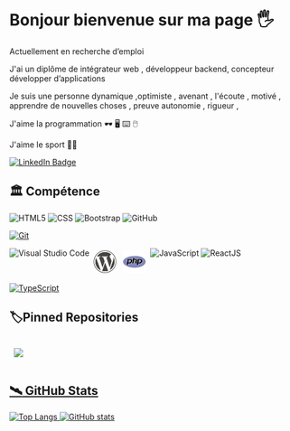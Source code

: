 # Bonjour bienvenue sur ma page :raised_hand_with_fingers_splayed:	

Actuellement en recherche d’emploi 

J'ai un diplôme de  intégrateur web , développeur backend, concepteur développer d’applications 

Je suis une personne dynamique ,optimiste , avenant , l'écoute , motivé , apprendre de nouvelles choses , preuve autonomie , rigueur ,

J'aime la programmation 🕶️ 🖥️ ⌨️ 🖱️

J'aime le sport 🏋️‍♀️

[![LinkedIn Badge](https://img.shields.io/badge/LinkedIn-Profile-informational?style=flat&logo=linkedin&logoColor=white&color=0D76A8)](http://linkedin.com/in/dylan-r-9b89b21a0)


##  :classical_building: Compétence

<img src="https://img.shields.io/badge/-HTML5-333333?style=flat&amp;logo=HTML5" alt="HTML5" style="max-width: 100%;">

<img src="https://img.shields.io/badge/-CSS-333333?style=flat&amp;logo=CSS3&amp;logoColor=1572B6" alt="CSS" style="max-width: 100%;">

<img src="https://img.shields.io/badge/-Bootstrap-333333?style=flat&amp;logo=bootstrap&amp;logoColor=563D7C" alt="Bootstrap" style="max-width: 100%;">


<img src="https://img.shields.io/badge/-GitHub-333333?style=flat&amp;logo=github" alt="GitHub" style="max-width: 100%;">


<a target="_blank" rel="noopener noreferrer" href="https://img.shields.io/badge/-Git-333333?style=flat&amp;logo=git"><img src="https://img.shields.io/badge/-Git-333333?style=flat&amp;logo=git" alt="Git" style="max-width: 100%;"></a>



<img src="https://img.shields.io/badge/-Visual%20Studio%20Code-333333?style=flat&amp;logo=visual-studio-code&amp;logoColor=007ACC" alt="Visual Studio Code" style="max-width: 100%;">


<img src="https://raw.githubusercontent.com/github/explore/80688e429a7d4ef2fca1e82350fe8e3517d3494d/topics/wordpress/wordpress.png" alt="WordPress" height="40" style="vertical-align:top; margin:4px">

<img src="https://raw.githubusercontent.com/github/explore/80688e429a7d4ef2fca1e82350fe8e3517d3494d/topics/php/php.png" alt="PHP" height="40" style="vertical-align:top; margin:4px">

<img src="https://img.shields.io/badge/-JavaScript-333333?style=flat&amp;logo=javascript" alt="JavaScript" style="max-width: 100%;">

<img src="https://img.shields.io/badge/-ReactJS-333333?style=flat&amp;logo=react" alt="ReactJS" style="max-width: 100%;">


[![TypeScript](https://badges.frapsoft.com/typescript/code/typescript.svg?v=101)]()


##  :label:Pinned Repositories  
<a href="https://github.com/Aestorgs/CDA">
  <img align="center" style="margin:1rem 0.5rem" src="https://github-readme-stats-sigma-five.vercel.app/api/pin/?username=Aestorgs&repo=CDA&title_color=ffffff&text_color=c9cacc&icon_color=4AB197&bg_color=1A2B34" />
  



##  :artificial_satellite: GitHub Stats
![Top Langs](https://github-readme-stats-sigma-five.vercel.app/api/top-langs/?username=Aestorgs&theme=tokyonight) ![GitHub stats](https://github-readme-stats-sigma-five.vercel.app/api?username=Aestorgs&show_icons=true&theme=tokyonight)


